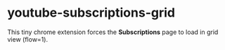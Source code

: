 # youtube-subscriptions-grid
This tiny chrome extension forces the **Subscriptions** page to load in grid view (flow=1).
